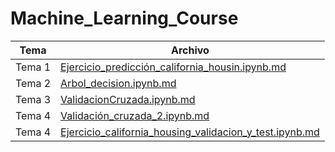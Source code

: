 # Machine_Learning_Course

| Tema         | Archivo                 |
|--------------|-------------------------|
| Tema 1       | [Ejercicio_predicción_california_housin.ipynb.md](Ejercicio_predicción_california_housin.ipynb) |
| Tema 2       | [Arbol_decision.ipynb.md](Arbol_decision.ipynb) |
| Tema 3       | [ValidacionCruzada.ipynb.md](ValidacionCruzada.ipynb) |
| Tema 4       | [Validación_cruzada_2.ipynb.md](Validación_cruzada_2.ipynb) |
| Tema 4       | [Ejercicio_california_housing_validacion_y_test.ipynb.md](Ejercicio_california_housing_validacion_y_test.ipynb) |
